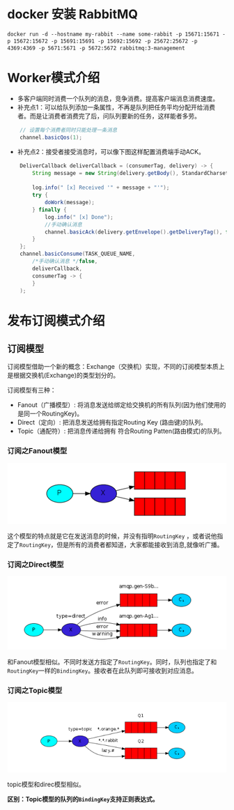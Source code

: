 # docker 安装 RabbitMQ
```terminal
docker run -d --hostname my-rabbit --name some-rabbit -p 15671:15671 -p 15672:15672 -p 15691:15691 -p 15692:15692 -p 25672:25672 -p 4369:4369 -p 5671:5671 -p 5672:5672 rabbitmq:3-management
```

# Worker模式介绍
+ 多客户端同时消费一个队列的消息，竞争消费。提高客户端消息消费速度。
+ 补充点1：可以给队列添加一条属性，不再是队列把任务平均分配开给消费者。而是让消费者消费完了后，问队列要新的任务，这样能者多劳。
```java
    // 设置每个消费者同时只能处理一条消息
    channel.basicQos(1);
```
+ 补充点2：接受者接受消息时，可以像下图这样配置消费端手动ACK。
```java
    DeliverCallback deliverCallback = (consumerTag, delivery) -> {
        String message = new String(delivery.getBody(), StandardCharsets.UTF_8);

        log.info(" [x] Received '" + message + "'");
        try {
            doWork(message);
        } finally {
            log.info(" [x] Done");
            //手动确认消息
            channel.basicAck(delivery.getEnvelope().getDeliveryTag(), false);
        }
    };
    channel.basicConsume(TASK_QUEUE_NAME,
        /*手动确认消息 */false,
        deliverCallback,
        consumerTag -> {
        }
    );
```

# 发布订阅模式介绍

## 订阅模型

订阅模型借助一个新的概念：Exchange（交换机）实现，不同的订阅模型本质上是根据交换机(Exchange)的类型划分的。

订阅模型有三种：
+ Fanout（广播模型）: 将消息发送给绑定给交换机的所有队列(因为他们使用的是同一个RoutingKey)。
+ Direct（定向）: 把消息发送给拥有指定Routing Key (路由键)的队列。
+ Topic（通配符）: 把消息传递给拥有 符合Routing Patten(路由模式)的队列。

### 订阅之Fanout模型

![fanout](./docs/images/pub-sub-fanout.png)

这个模型的特点就是它在发送消息的时候，并没有指明`RoutingKey` ，或者说他指定了`RoutingKey`，但是所有的消费者都知道，大家都能接收到消息,就像听广播。

### 订阅之Direct模型

![direct](./docs/images/pub-sub-direct.png)

和Fanout模型相似。不同时发送方指定了`RoutingKey`。同时，队列也指定了和`RoutingKey`一样的`BindingKey`。接收者在此队列即可接收到对应消息。

### 订阅之Topic模型

![topic](./docs/images/pub-sub-topic.png)

topic模型和direc模型相似。

**区别：Topic模型的队列的`BindingKey`支持正则表达式。**